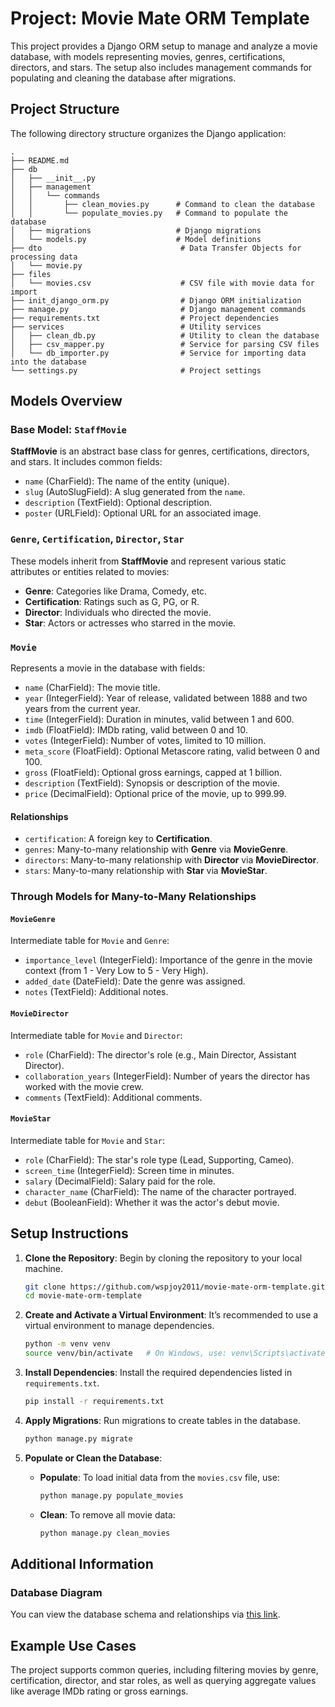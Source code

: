 # Project: Movie Mate ORM Template

This project provides a Django ORM setup to manage and analyze a movie database, with models representing movies, genres, certifications, directors, and stars. The setup also includes management commands for populating and cleaning the database after migrations.

## Project Structure

The following directory structure organizes the Django application:

```
.
├── README.md
├── db
│   ├── __init__.py
│   ├── management
│   │   └── commands
│   │       ├── clean_movies.py      # Command to clean the database
│   │       └── populate_movies.py   # Command to populate the database
│   ├── migrations                   # Django migrations
│   └── models.py                    # Model definitions
├── dto                               # Data Transfer Objects for processing data
│   └── movie.py
├── files
│   └── movies.csv                    # CSV file with movie data for import
├── init_django_orm.py                # Django ORM initialization
├── manage.py                         # Django management commands
├── requirements.txt                  # Project dependencies
├── services                          # Utility services
│   ├── clean_db.py                   # Utility to clean the database
│   ├── csv_mapper.py                 # Service for parsing CSV files
│   └── db_importer.py                # Service for importing data into the database
└── settings.py                       # Project settings
```

## Models Overview

### Base Model: `StaffMovie`

**StaffMovie** is an abstract base class for genres, certifications, directors, and stars. It includes common fields:
- `name` (CharField): The name of the entity (unique).
- `slug` (AutoSlugField): A slug generated from the `name`.
- `description` (TextField): Optional description.
- `poster` (URLField): Optional URL for an associated image.

### `Genre`, `Certification`, `Director`, `Star`

These models inherit from **StaffMovie** and represent various static attributes or entities related to movies:
- **Genre**: Categories like Drama, Comedy, etc.
- **Certification**: Ratings such as G, PG, or R.
- **Director**: Individuals who directed the movie.
- **Star**: Actors or actresses who starred in the movie.

### `Movie`

Represents a movie in the database with fields:
- `name` (CharField): The movie title.
- `year` (IntegerField): Year of release, validated between 1888 and two years from the current year.
- `time` (IntegerField): Duration in minutes, valid between 1 and 600.
- `imdb` (FloatField): IMDb rating, valid between 0 and 10.
- `votes` (IntegerField): Number of votes, limited to 10 million.
- `meta_score` (FloatField): Optional Metascore rating, valid between 0 and 100.
- `gross` (FloatField): Optional gross earnings, capped at 1 billion.
- `description` (TextField): Synopsis or description of the movie.
- `price` (DecimalField): Optional price of the movie, up to 999.99.

#### Relationships
- `certification`: A foreign key to **Certification**.
- `genres`: Many-to-many relationship with **Genre** via **MovieGenre**.
- `directors`: Many-to-many relationship with **Director** via **MovieDirector**.
- `stars`: Many-to-many relationship with **Star** via **MovieStar**.

### Through Models for Many-to-Many Relationships

#### `MovieGenre`

Intermediate table for `Movie` and `Genre`:
- `importance_level` (IntegerField): Importance of the genre in the movie context (from 1 - Very Low to 5 - Very High).
- `added_date` (DateField): Date the genre was assigned.
- `notes` (TextField): Additional notes.

#### `MovieDirector`

Intermediate table for `Movie` and `Director`:
- `role` (CharField): The director's role (e.g., Main Director, Assistant Director).
- `collaboration_years` (IntegerField): Number of years the director has worked with the movie crew.
- `comments` (TextField): Additional comments.

#### `MovieStar`

Intermediate table for `Movie` and `Star`:
- `role` (CharField): The star's role type (Lead, Supporting, Cameo).
- `screen_time` (IntegerField): Screen time in minutes.
- `salary` (DecimalField): Salary paid for the role.
- `character_name` (CharField): The name of the character portrayed.
- `debut` (BooleanField): Whether it was the actor's debut movie.

## Setup Instructions

1. **Clone the Repository**:
   Begin by cloning the repository to your local machine.
   ```bash
   git clone https://github.com/wspjoy2011/movie-mate-orm-template.git
   cd movie-mate-orm-template
   ```

2. **Create and Activate a Virtual Environment**:
   It’s recommended to use a virtual environment to manage dependencies.
   ```bash
   python -m venv venv
   source venv/bin/activate   # On Windows, use: venv\Scripts\activate
   ```

3. **Install Dependencies**:
   Install the required dependencies listed in `requirements.txt`.
   ```bash
   pip install -r requirements.txt
   ```

4. **Apply Migrations**:
   Run migrations to create tables in the database.
   ```bash
   python manage.py migrate
   ```

5. **Populate or Clean the Database**:
   - **Populate**: To load initial data from the `movies.csv` file, use:
     ```bash
     python manage.py populate_movies
     ```
   - **Clean**: To remove all movie data:
     ```bash
     python manage.py clean_movies
     ```

## Additional Information

### Database Diagram

You can view the database schema and relationships via [this link](https://dbdiagram.io/d/MoviesTemplate-6733b977e9daa85aca38436d).

## Example Use Cases

The project supports common queries, including filtering movies by genre, certification, director, and star roles, as well as querying aggregate values like average IMDb rating or gross earnings.